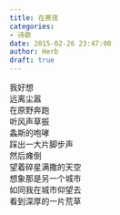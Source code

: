 ```yaml
---  
title: 在黑夜  
categories:  
- 诗歌  
date: 2015-02-26 23:47:00  
author: Herb  
draft: true
---  
```

我好想  
远离尘嚣  
在原野奔跑  
听风声草振  
螽斯的咆哮  
踩出一大片脚步声  
然后瘫倒  
望着碎星满撒的天空  
想象那是另一个城市  
如同我在城市仰望去  
看到深厚的一片荒草